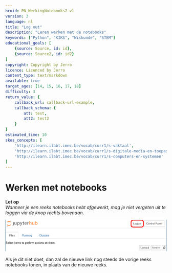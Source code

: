 ```yaml
---
hruid: PN_WerkingNotebooks2-v1
version: 3
language: nl
title: "Log out"
description: "Leren werken met de notebooks"
keywords: ["Python", "KIKS", "Wiskunde", "STEM"]
educational_goals: [
    {source: Source, id: id}, 
    {source: Source2, id: id2}
]
copyright: Copyright by Jerro
licence: Licenced by Jerro
content_type: text/markdown
available: true
target_ages: [14, 15, 16, 17, 18]
difficulty: 3
return_value: {
    callback_url: callback-url-example,
    callback_schema: {
        att: test,
        att2: test2
    }
}
estimated_time: 10
skos_concepts: [
    'http://ilearn.ilabt.imec.be/vocab/curr1/s-vaktaal', 
    'http://ilearn.ilabt.imec.be/vocab/curr1/s-digitale-media-en-toepassingen', 
    'http://ilearn.ilabt.imec.be/vocab/curr1/s-computers-en-systemen'
]
---
```


# Werken met notebooks

**Let op**  
*Wanneer je een reeks notebooks hebt afgewerkt, mag je niet vergeten uit te loggen via de knop rechts bovenaan.*  

![](embed/LogOut.png "Log out")  

Als je dit niet doet, dan zal de nieuwe link nog steeds de vorige reeks notebooks tonen, in plaats van de nieuwe reeks.
